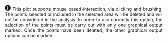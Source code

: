 
<p style="text-align: justify;"> 
</br>
<a href=''><img src='images/info.png' width='18' height='18' align='baseline'></a>   This plot supports mouse based-interaction,  via clicking and brushing. The points selected or included in the selected area will be deleted and will not be considered in the analysis. In order to use correctly this option, the selection of the points must be carry out with only one graphical output marked. Once the points have been deleted, the other graphical output options can be marked.</p>

